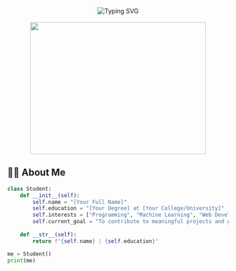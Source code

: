 <div align="center">
  <img src="https://readme-typing-svg.demolab.com?font=Fira+Code&weight=600&size=28&duration=3000&pause=1000&color=36BCF7&center=true&vCenter=true&width=435&lines=Hi+there+%F0%9F%91%8B;I'm+[Your+Name];Welcome+to+my+profile!" alt="Typing SVG" />
</div>

<br/>

<div align="center">
  <img src="https://media.giphy.com/media/v1.Y2lkPTc5MGI3NjExcWJ1bGJ4dWJ1Y2V4c3F2eWZ4a2x5Z3Z6eW5xZ2N6dGZ1bnB1eSZlcD12MV9pbnRlcm5hbF9naWZfYnlfaWQmY3Q9Zw/L1R1tvI9svkIWwpVYr/giphy.gif" width="400" height="300"/>
</div>

## 👨‍🎓 About Me

```python
class Student:
    def __init__(self):
        self.name = "[Your Full Name]"
        self.education = "[Your Degree] at [Your College/University]"
        self.interests = ["Programming", "Machine Learning", "Web Development", "Open Source"]
        self.current_goal = "To contribute to meaningful projects and grow as a developer"
        
    def __str__(self):
        return f"{self.name} | {self.education}"

me = Student()
print(me)
